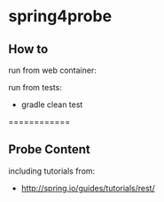 spring4probe
============

## How to

run from web container:

run from tests:

* gradle clean test

============
## Probe Content

including tutorials from:

* http://spring.io/guides/tutorials/rest/

